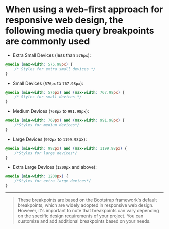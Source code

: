 # When using a web-first approach for responsive web design, the following media query breakpoints are commonly used

- Extra Small Devices (less than `576px`):

```css
@media (max-width: 575.98px) {
    /* Styles for extra small devices */ 
}
```

- Small Devices (`576px` to `767.98px`):

```css
@media (min-width: 576px) and (max-width: 767.98px) { 
    /* Styles for small devices */ 
}
```

- Medium Devices (`768px` to `991.98px`):

```css
@media (min-width: 768px) and (max-width: 991.98px) {
    /*Styles for medium devices*/ 
}
```

- Large Devices (`992px` to `1199.98`px):

```css
@media (min-width: 992px) and (max-width: 1199.98px) {
    /*Styles for large devices*/ 
}
```

- Extra Large Devices (`1200px` and above):

```css
@media (min-width: 1200px) {
    /*Styles for extra large devices*/ 
}
```

---
> These breakpoints are based on the Bootstrap      framework's default breakpoints, which are widely adopted in responsive web design.
However, it's important to note that breakpoints can vary depending on the specific design requirements of your project.
You can customize and add additional breakpoints based on your needs.
